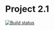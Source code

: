 # Project 2.1

<!-- [Информация о релизе Webpack 5](https://webpack.js.org/blog/2020-10-10-webpack-5-release/)

[Migration Guide](https://webpack.js.org/migrate/5/)
 -->
[![Build status](https://ci.appveyor.com/api/projects/status/kygha75qtnv38y9b?svg=true)](https://ci.appveyor.com/project/VladimsKov/ahj-2-1)

